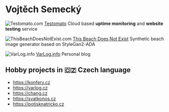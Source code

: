 # Vojtěch Semecký

![Testomato.com](https://www.google.com/s2/favicons?domain=testomato.com)
[Testomato](https://testomato.com)
Cloud based **uptime monitoring** and **website testing** service

![ThisBeachDoesNotExist.com](https://t1.gstatic.com/faviconV2?client=SOCIAL&type=FAVICON&fallback_opts=TYPE,SIZE,URL&url=https://ThisBeachDoesNotExist.com&size=16)
[This Beach Does Not Exist](https://ThisBeachDoesNotExist.com)
Synthetic beach image generator based on StyleGan2-ADA

![VarLog.info](https://t1.gstatic.com/faviconV2?client=SOCIAL&type=FAVICON&fallback_opts=TYPE,SIZE,URL&url=https://varlog.info&size=16)
[VarLog.info](https://varLog.info) Personal blog

## Hobby projects in 🇨🇿 Czech language
- https://konfery.cz
- https://varlog.cz
- https://chang.cz
- https://svatkonos.cz
- https://potisknatricko.cz
